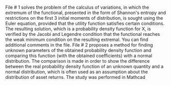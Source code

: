 File # 1 solves the problem of the calculus of variations, in which the extremum of the functional, presented in the form of Shannon's entropy and restrictions on the first 3 initial moments of distribution, is sought using the Euler equation, provided that the utility function satisfies certain conditions. The resulting solution, which is a probability density function for X, is verified by the Jacobi and Legendre condition that the functional reaches the weak minimum condition on the resulting extremal. You can find additional comments in the file.
File # 2 proposes a method for finding unknown parameters of the obtained probability density function and comparing this function (with the obtained coefficients) with a normal distribution. The comparison is made in order to show the difference between the real probability density function of an unknown quantity and a normal distribution, which is often used as an assumption about the distribution of asset returns.
The study was performed in Mathcad
